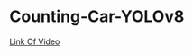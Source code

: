 # Counting-Car-YOLOv8

[Link Of Video](https://www.youtube.com/watch?v=wqctLW0Hb_0&t=4s&ab_channel=AndreyNikishaev)
